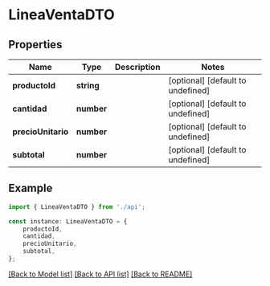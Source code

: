 # LineaVentaDTO


## Properties

Name | Type | Description | Notes
------------ | ------------- | ------------- | -------------
**productoId** | **string** |  | [optional] [default to undefined]
**cantidad** | **number** |  | [optional] [default to undefined]
**precioUnitario** | **number** |  | [optional] [default to undefined]
**subtotal** | **number** |  | [optional] [default to undefined]

## Example

```typescript
import { LineaVentaDTO } from './api';

const instance: LineaVentaDTO = {
    productoId,
    cantidad,
    precioUnitario,
    subtotal,
};
```

[[Back to Model list]](../README.md#documentation-for-models) [[Back to API list]](../README.md#documentation-for-api-endpoints) [[Back to README]](../README.md)
